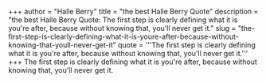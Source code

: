 +++
author = "Halle Berry"
title = "the best Halle Berry Quote"
description = "the best Halle Berry Quote: The first step is clearly defining what it is you're after, because without knowing that, you'll never get it."
slug = "the-first-step-is-clearly-defining-what-it-is-youre-after-because-without-knowing-that-youll-never-get-it"
quote = '''The first step is clearly defining what it is you're after, because without knowing that, you'll never get it.'''
+++
The first step is clearly defining what it is you're after, because without knowing that, you'll never get it.
